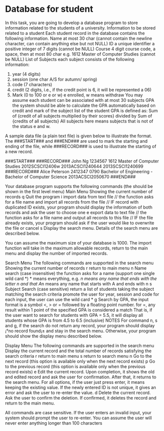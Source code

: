 Database for student
===========

In this task, you are going to develop a database program to store information related to the students of a university. Information to be stored related to a student
Each student record in the database contains the following information.
Name
at most 30 char (cannot contain the newline character, can contain anything else but not NULL)
ID
a unique identifier a positive integer of 7 digits (cannot be NULL)
Course
4 digit course code, a space, then at most 80 char
e.g. 1612 Master of Computer Studies (cannot be NULL)
List of Subjects
each subject consists of the following information:
1. year (4 digits)
2. session (one char A/S for autumn/ spring)
3. code (7 characters)
4. credit (2 digits, i.e., if the credit point is 6, it will be represented a 06)
5. Mark (0 to 100 or e or w)
e enrolled, w means withdraw
You may assume each student can be associated with at most 30 subjects
GPA
the system should be able to calculate the GPA automatically based on credit and mark of the subject list of the student
GPA is defined as:
Sum of {credit of all subjects multiplied by their scores} divided by Sum of {credits of all subjects}
All subjects here means subjects that is not of the status e and w.

A sample data file (a plain text file) is given below to illustrate the format.
The ###START### and ###END### are used to mark the starting and ending of the file, while ###RECORD### is used to illustrate the starting of a new record.

###START### 
###RECORD### 
John Ng 
1234567 
1612 Master of Computer Studies 
2012SCSCI12406w 
2013ACSCI1240644 
2013SCSCI1240699 
###RECORD###
Alice Peterson 
2412347 
0790 Bachelor of Engineering - Bachelor of Computer Science 
2013ACSCI2050670 
###END###

Your database program supports the following commands (the should be shown in the first level menu)
Main Menu
Showing the current number of records
q
Quit the program
i
import data from text file
// the function asks for a file name and import all records from the file
// IF record with duplicated ID exists, your program should display the information of both records and ask the user to choose one
e
export data to text file
// the function asks for a file name and output all records to this file
// IF the file already exists, your program should ask if the user would like to overwrite the file or cancel
s
Display the search menu. Details of the search menu are described below.

You can assume the maximum size of your database is 1000. The import function will take in the maximum allowable records, return to the main menu and display the number of imported records.

Search Menu
The following commands are supported in the search menu
Showing the current number of records
r
return to main menu
n
Name search (case insensitive)
the function asks for a name (support one single wild card *) * means everything, e.g. *n means any name that ends with the letter n and that A*n means any name that starts with A and ends with n
s
Subject Search (case sensitive)
return a list of students taking the subject matching the search criteria
promote the user for year, session and code
for each input, the user can use the wild card *
g
Search by GPA, the input format is a symbol <, > or = followed by a floating point number.
for =, any result within 1 point of the specified GPA is considered a match
That is, if the user want to search for students with GPA = 5.5, it will display all students whose GPA is from 4.5 to 6.5 (inclusive)
NOTES
For command n, s and g, if the search do not return any record, your program should display ¡°no record found¡± and stay in the search menu. Otherwise, your program should show the display menu described below.

Display Menu
The following commands are supported in the search menu
Display the current record and the total number of records satisfying the search criteria
r
return to main menu
s
return to search menu
n
Go to the next record (this option is available only when the next record exists)
p
Go to the previous record (this option is available only when the previous record exists)
e
Edit the current record.
Upon completion, it shows the old and edited record and ask the user for confirmation.
After that, it returns to the search menu.
For all options, if the user just press enter, it means keeping the existing value.
If the newly entered ID is not unique, it gives an error and ask the user to re-enter the value.
d
Delete the current record.
Ask the user to confirm the deletion. If confirmed, it deletes the record and return to the main menu.

All commands are case sensitive. If the user enters an invalid input, your system should prompt the user to re-enter. You can assume the user will never enter anything longer than 100 characters

